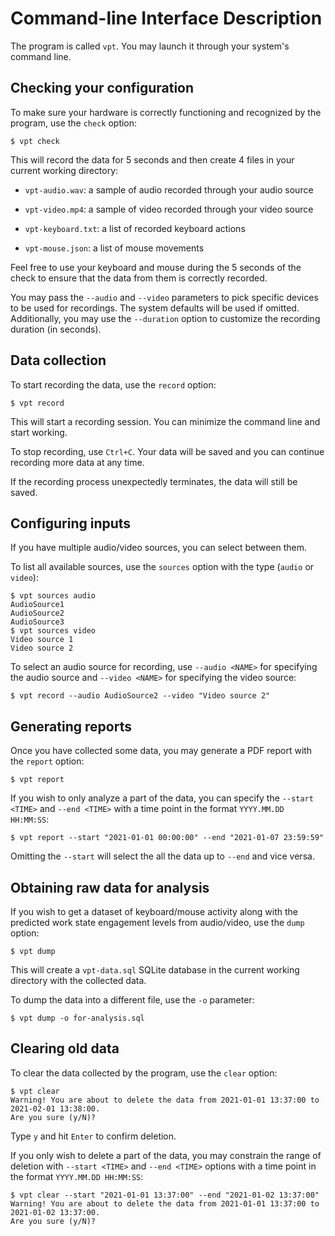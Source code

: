 # Command-line Interface Description

The program is called `vpt`. You may launch it through your system's command line.

## Checking your configuration

To make sure your hardware is correctly functioning and recognized by the program, use the `check` option:

```
$ vpt check
```

This will record the data for 5 seconds and then create 4 files in your current working directory:

* `vpt-audio.wav`: a sample of audio recorded through your audio source

* `vpt-video.mp4`: a sample of video recorded through your video source

* `vpt-keyboard.txt`: a list of recorded keyboard actions

* `vpt-mouse.json`: a list of mouse movements

Feel free to use your keyboard and mouse during the 5 seconds of the check to ensure that the data from them is correctly recorded.

You may pass the `--audio` and `--video` parameters to pick specific devices to be used for recordings. The system defaults will be used if omitted. Additionally, you may use the `--duration` option to customize the recording duration (in seconds).

## Data collection

To start recording the data, use the `record` option:

```
$ vpt record
```

This will start a recording session. You can minimize the command line and start working.

To stop recording, use `Ctrl+C`. Your data will be saved and you can continue recording more data at any time.

If the recording process unexpectedly terminates, the data will still be saved.

## Configuring inputs

If you have multiple audio/video sources, you can select between them.

To list all available sources, use the `sources` option with the type (`audio` or `video`):

```
$ vpt sources audio
AudioSource1
AudioSource2
AudioSource3
$ vpt sources video
Video source 1
Video source 2
```

To select an audio source for recording, use `--audio <NAME>` for specifying the audio source and `--video <NAME>` for specifying the video source:

```
$ vpt record --audio AudioSource2 --video "Video source 2"
```

## Generating reports

Once you have collected some data, you may generate a PDF report with the `report` option:

```
$ vpt report
```

If you wish to only analyze a part of the data, you can specify the `--start <TIME>` and `--end <TIME>` with a time point in the format `YYYY.MM.DD HH:MM:SS`:

```
$ vpt report --start "2021-01-01 00:00:00" --end "2021-01-07 23:59:59"
```

Omitting the `--start` will select the all the data up to `--end` and vice versa. 

## Obtaining raw data for analysis

If you wish to get a dataset of keyboard/mouse activity along with the predicted work state engagement levels from audio/video, use the `dump` option:

```
$ vpt dump
```

This will create a `vpt-data.sql` SQLite database in the current working directory with the collected data.

To dump the data into a different file, use the `-o` parameter:

```
$ vpt dump -o for-analysis.sql
```

## Clearing old data

To clear the data collected by the program, use the `clear` option:

```
$ vpt clear
Warning! You are about to delete the data from 2021-01-01 13:37:00 to 2021-02-01 13:38:00.
Are you sure (y/N)?
```

Type `y` and hit `Enter` to confirm deletion.

If you only wish to delete a part of the data, you may constrain the range of deletion with `--start <TIME>` and `--end <TIME>` options with a time point in the format `YYYY.MM.DD HH:MM:SS`:

```
$ vpt clear --start "2021-01-01 13:37:00" --end "2021-01-02 13:37:00"
Warning! You are about to delete the data from 2021-01-01 13:37:00 to 2021-01-02 13:37:00.
Are you sure (y/N)?
```










